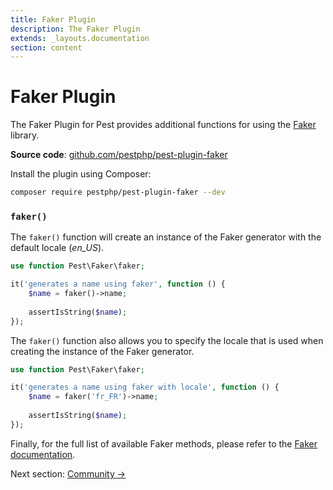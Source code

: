 ```yaml
---
title: Faker Plugin
description: The Faker Plugin
extends: _layouts.documentation
section: content
---
```


# Faker Plugin

The Faker Plugin for Pest provides additional functions for using the [Faker](https://github.com/fzaninotto/Faker) library.

**Source code**: [github.com/pestphp/pest-plugin-faker](https://github.com/pestphp/pest-plugin-faker)

Install the plugin using Composer:

```bash
composer require pestphp/pest-plugin-faker --dev
```

### `faker()`

The `faker()` function will create an instance of the Faker generator with the default locale (*en_US*).

```php
use function Pest\Faker\faker;

it('generates a name using faker', function () {
    $name = faker()->name;
    
    assertIsString($name);
});
```

The `faker()` function also allows you to specify the locale that is used when
creating the instance of the Faker generator.

```php
use function Pest\Faker\faker;

it('generates a name using faker with locale', function () {
    $name = faker('fr_FR')->name;
    
    assertIsString($name);
});
```

Finally, for the full list of available Faker methods, please refer to the [Faker documentation](https://github.com/fzaninotto/Faker#formatters).

Next section: [Community →](/docs/community)
